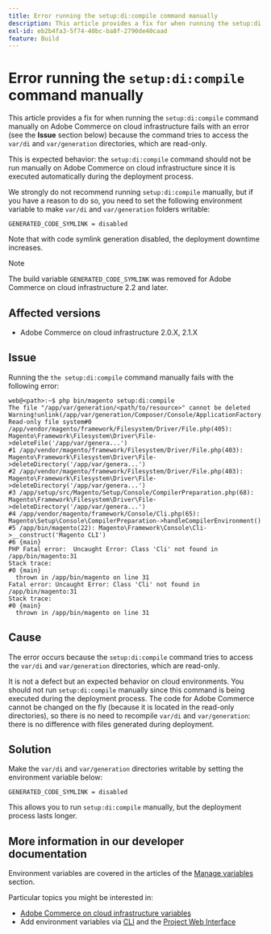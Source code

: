 ```yaml
---
title: Error running the setup:di:compile command manually
description: This article provides a fix for when running the setup:di:compile command manually on Adobe Commerce on cloud infrastructure fails with an error (see the **Issue** section below) because the command tries to access the var/di and var/generation directories, which are read-only.
exl-id: eb2b4fa3-5f74-40bc-ba8f-2790de40caad
feature: Build
---
```

# Error running the `setup:di:compile` command manually

This article provides a fix for when running the `setup:di:compile` command manually on Adobe Commerce on cloud infrastructure fails with an error (see the **Issue** section below) because the command tries to access the `var/di` and `var/generation` directories, which are read-only.

This is expected behavior: the `setup:di:compile` command should not be run manually on Adobe Commerce on cloud infrastructure since it is executed automatically during the deployment process.

We strongly do not recommend running `setup:di:compile` manually, but if you have a reason to do so, you need to set the following environment variable to make `var/di` and `var/generation` folders writable:

```
GENERATED_CODE_SYMLINK = disabled
```

Note that with code symlink generation disabled, the deployment downtime increases.

>[!NOTE]
>
>The build variable `GENERATED_CODE_SYMLINK` was removed for Adobe Commerce on cloud infrastructure 2.2 and later.

## Affected versions

* Adobe Commerce on cloud infrastructure 2.0.X, 2.1.X

## Issue

Running the `the setup:di:compile` command manually fails with the following error:

```
web@<path>:~$ php bin/magento setup:di:compile
The file "/app/var/generation/<path/to/resource>" cannot be deleted Warning!unlink(/app/var/generation/Composer/Console/ApplicationFactory.php): Read-only file system#0 /app/vendor/magento/framework/Filesystem/Driver/File.php(405): Magento\Framework\Filesystem\Driver\File->deleteFile('/app/var/genera...')
#1 /app/vendor/magento/framework/Filesystem/Driver/File.php(403): Magento\Framework\Filesystem\Driver\File->deleteDirectory('/app/var/genera...')
#2 /app/vendor/magento/framework/Filesystem/Driver/File.php(403): Magento\Framework\Filesystem\Driver\File->deleteDirectory('/app/var/genera...')
#3 /app/setup/src/Magento/Setup/Console/CompilerPreparation.php(68): Magento\Framework\Filesystem\Driver\File->deleteDirectory('/app/var/genera...')
#4 /app/vendor/magento/framework/Console/Cli.php(65): Magento\Setup\Console\CompilerPreparation->handleCompilerEnvironment()
#5 /app/bin/magento(22): Magento\Framework\Console\Cli->__construct('Magento CLI')
#6 {main}
PHP Fatal error:  Uncaught Error: Class 'Cli' not found in /app/bin/magento:31
Stack trace:
#0 {main}
  thrown in /app/bin/magento on line 31
Fatal error: Uncaught Error: Class 'Cli' not found in /app/bin/magento:31
Stack trace:
#0 {main}
  thrown in /app/bin/magento on line 31
```

## Cause

The error occurs because the `setup:di:compile` command tries to access the `var/di` and `var/generation` directories, which are read-only.

It is not a defect but an expected behavior on cloud environments. You should not run `setup:di:compile` manually since this command is being executed during the deployment process. The code for Adobe Commerce cannot be changed on the fly (because it is located in the read-only directories), so there is no need to recompile `var/di` and `var/generation`: there is no difference with files generated during deployment.

## Solution

Make the `var/di` and `var/generation` directories writable by setting the environment variable below:

```
GENERATED_CODE_SYMLINK = disabled
```

This allows you to run `setup:di:compile` manually, but the deployment process lasts longer.

## More information in our developer documentation

Environment variables are covered in the articles of the [Manage variables](https://devdocs.magento.com/cloud/env/variables-cloud.html) section.

Particular topics you might be interested in:

* [Adobe Commerce on cloud infrastructure variables](https://devdocs.magento.com/cloud/env/variables-cloud.html)
* Add environment variables via [CLI](https://devdocs.magento.com/cloud/project/project-webint-basic.html#project-conf-env-var) and the [Project Web Interface](https://devdocs.magento.com/cloud/project/project-webint-basic.html#project-conf-env-var)
